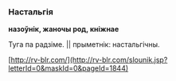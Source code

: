 ### Настальгія
**назоўнік, жаночы род, кніжнае**

Туга па радзіме. || прыметнік: настальгічны.

<a rel="author">[http://rv-blr.com/](http://rv-blr.com/slounik.jsp?letterId=0&maskId=0&pageId=1844)</a>
